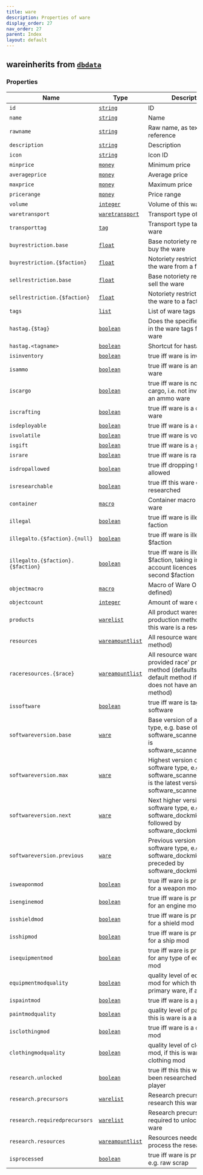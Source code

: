 ```yaml
---
title: ware
description: Properties of ware
display_order: 27
nav_order: 27
parent: Index
layout: default
---
```


## wareinherits from [`dbdata`](./dbdata.html)

### Properties

| Name | Type | Description | Origin |
|------|------|-------------|--------|
| `id` | [`string`](./string.html) | ID | (this) |
| `name` | [`string`](./string.html) | Name | (this) |
| `rawname` | [`string`](./string.html) | Raw name, as text entry reference | (this) |
| `description` | [`string`](./string.html) | Description | (this) |
| `icon` | [`string`](./string.html) | Icon ID | (this) |
| `minprice` | [`money`](./money.html) | Minimum price | (this) |
| `averageprice` | [`money`](./money.html) | Average price | (this) |
| `maxprice` | [`money`](./money.html) | Maximum price | (this) |
| `pricerange` | [`money`](./money.html) | Price range | (this) |
| `volume` | [`integer`](./integer.html) | Volume of this ware | (this) |
| `waretransport` | [`waretransport`](./waretransport.html) | Transport type of this ware | (this) |
| `transporttag` | [`tag`](./tag.html) | Transport type tag of this ware | (this) |
| `buyrestriction.base` | [`float`](./float.html) | Base notoriety restriction to buy the ware | (this) |
| `buyrestriction.{$faction}` | [`float`](./float.html) | Notoriety restriction to buy the ware from a faction | (this) |
| `sellrestriction.base` | [`float`](./float.html) | Base notoriety restriction to sell the ware | (this) |
| `sellrestriction.{$faction}` | [`float`](./float.html) | Notoriety restriction to sell the ware to a faction | (this) |
| `tags` | [`list`](./list.html) | List of ware tags | (this) |
| `hastag.{$tag}` | [`boolean`](./boolean.html) | Does the specified tag exist in the ware tags for this ware | (this) |
| `hastag.<tagname>` | [`boolean`](./boolean.html) | Shortcut for hastag.{tag.<tagname>} | (this) |
| `isinventory` | [`boolean`](./boolean.html) | true iff ware is inventory | (this) |
| `isammo` | [`boolean`](./boolean.html) | true iff ware is an ammo ware | (this) |
| `iscargo` | [`boolean`](./boolean.html) | true iff ware is normal cargo, i.e. not inventory or an ammo ware | (this) |
| `iscrafting` | [`boolean`](./boolean.html) | true iff ware is a crafting ware | (this) |
| `isdeployable` | [`boolean`](./boolean.html) | true iff ware is a deployable | (this) |
| `isvolatile` | [`boolean`](./boolean.html) | true iff ware is volatile | (this) |
| `isgift` | [`boolean`](./boolean.html) | true iff ware is a gift | (this) |
| `israre` | [`boolean`](./boolean.html) | true iff ware is rare | (this) |
| `isdropallowed` | [`boolean`](./boolean.html) | true iff dropping this ware is allowed | (this) |
| `isresearchable` | [`boolean`](./boolean.html) | true iff this ware can be researched | (this) |
| `container` | [`macro`](./macro.html) | Container macro for this ware | (this) |
| `illegal` | [`boolean`](./boolean.html) | true iff ware is illegal to any faction | (this) |
| `illegalto.{$faction}.{null}` | [`boolean`](./boolean.html) | true iff ware is illegal to $faction | (this) |
| `illegalto.{$faction}.{$faction}` | [`boolean`](./boolean.html) | true iff ware is illegal to first $faction, taking into account licences held by second $faction | (this) |
| `objectmacro` | [`macro`](./macro.html) | Macro of Ware Object (if defined) | (this) |
| `objectcount` | [`integer`](./integer.html) | Amount of ware object | (this) |
| `products` | [`warelist`](./warelist.html) | All product wares (all production methods) that this ware is a resource for | (this) |
| `resources` | [`wareamountlist`](./wareamountlist.html) | All resource wares (default method) | (this) |
| `raceresources.{$race}` | [`wareamountlist`](./wareamountlist.html) | All resource wares using the provided race' production method (defaults to the default method if the race does not have an overriding method) | (this) |
| `issoftware` | [`boolean`](./boolean.html) | true iff ware is tagged as software | (this) |
| `softwareversion.base` | [`ware`](./ware.html) | Base version of a software type, e.g. base of software_scannerobjectmk3 is software_scannerobjectmk1 | (this) |
| `softwareversion.max` | [`ware`](./ware.html) | Highest version of a software type, e.g. software_scannerobjectmk3 is the latest version of software_scannerobjectmk1 | (this) |
| `softwareversion.next` | [`ware`](./ware.html) | Next higher version of a software type, e.g. software_dockmk1 is followed by software_dockmk2 | (this) |
| `softwareversion.previous` | [`ware`](./ware.html) | Previous version of a software type, e.g. software_dockmk2 is preceded by software_dockmk1 | (this) |
| `isweaponmod` | [`boolean`](./boolean.html) | true iff ware is primary ware for a weapon mod | (this) |
| `isenginemod` | [`boolean`](./boolean.html) | true iff ware is primary ware for an engine mod | (this) |
| `isshieldmod` | [`boolean`](./boolean.html) | true iff ware is primary ware for a shield mod | (this) |
| `isshipmod` | [`boolean`](./boolean.html) | true iff ware is primary ware for a ship mod | (this) |
| `isequipmentmod` | [`boolean`](./boolean.html) | true iff ware is primary ware for any type of equipment mod | (this) |
| `equipmentmodquality` | [`boolean`](./boolean.html) | quality level of equipment mod for which this is primary ware, if any | (this) |
| `ispaintmod` | [`boolean`](./boolean.html) | true iff ware is a paint mod | (this) |
| `paintmodquality` | [`boolean`](./boolean.html) | quality level of paint mod, if this is ware is a a paint mod | (this) |
| `isclothingmod` | [`boolean`](./boolean.html) | true iff ware is a clothing mod | (this) |
| `clothingmodquality` | [`boolean`](./boolean.html) | quality level of clothing mod, if this is ware is a a clothing mod | (this) |
| `research.unlocked` | [`boolean`](./boolean.html) | true iff this this ware has been researched by the player | (this) |
| `research.precursors` | [`warelist`](./warelist.html) | Research precursors to research this ware | (this) |
| `research.requiredprecursors` | [`warelist`](./warelist.html) | Research precursors required to unlock access to ware | (this) |
| `research.resources` | [`wareamountlist`](./wareamountlist.html) | Resources needed to process the research | (this) |
| `isprocessed` | [`boolean`](./boolean.html) | true iff ware is processed, e.g. raw scrap | (this) |

